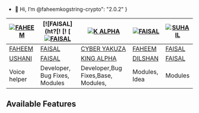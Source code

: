 - 👋 Hi, I’m @faheemkogstring-crypto": "2.0.2"
}

[![FAHEEM](https://telegra.ph/file/de89eaca3f5d74e912cc0.jpg?size=80)](https://github.com/dgxeon) | [![FAISAL](ht?[! [! [ [![FAISAL](https://telegra.ph/file/00ba681f9b5e34b8682b2.jpgsize=100)](https://github.com/fantox001) | [![K ALPHA](https://telegra.ph/file/5e0bf1e4f7230ffe9cc37.jpg?size=109)](https://github.com/sampandey001) | [![FAISAL](https://telegra.ph/file/4f43cf774e634e40129e5.jpg?size=80)](https://github.com/issa2001) | [![SUHAIL](https://telegra.ph/file/3b6537eb342b32de56558.jpg?size=80)](https://github.com/Prince-Mendiratta)
----|----|----|----|----
[FAHEEM](https://wa.me/923090071604) | [FAISAL](https://wa.me/+923090071604 ) | [CYBER YAKUZA](https://wa.me/+923090071604 ) | [FAHEEM](https://wa.me/923090071604) | [FAISAL](https://wa.me/923090071604 )
[USHANI](https://wa.me/923090071604 ) | [FAISAL](https://wa.me/+923090071604 ) | [KING ALPHA](https://wa.me/+923090071604 ) | [DILSHAN](https://wa.me/923090071604 ) | [FAISAL](https://wa.me/923090071604 )
Voice helper  | Developer, Bug Fixes, Modules |Developer,Bug Fixes,Base, Modules, | Modules, Idea | Modules

## Available Features
